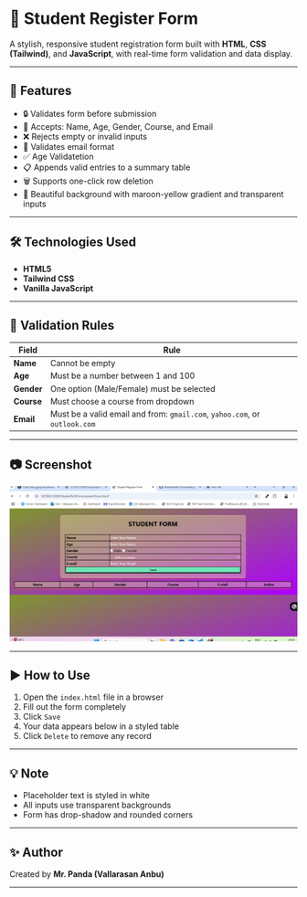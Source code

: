 # 📝 Student Register Form

A stylish, responsive student registration form built with **HTML**, **CSS (Tailwind)**, and **JavaScript**, with real-time form validation and data display.

---

## 🎯 Features

- 🔒 Validates form before submission
- 🧮 Accepts: Name, Age, Gender, Course, and Email
- ❌ Rejects empty or invalid inputs
- 📧 Validates email format 
- ✅ Age Validatetion
- 📋 Appends valid entries to a summary table
- 🗑️ Supports one-click row deletion
- 🎨 Beautiful background with maroon-yellow gradient and transparent inputs

---

## 🛠️ Technologies Used

- **HTML5**
- **Tailwind CSS** 
- **Vanilla JavaScript**

---

## 📌 Validation Rules

| Field   | Rule |
|---------|------|
| **Name** | Cannot be empty |
| **Age** | Must be a number between 1 and 100 |
| **Gender** | One option (Male/Female) must be selected |
| **Course** | Must choose a course from dropdown |
| **Email** | Must be a valid email and from: `gmail.com`, `yahoo.com`, or `outlook.com` |

---

## 📷 Screenshot

![alt text](image.png)

---

## ▶️ How to Use

1. Open the `index.html` file in a browser
2. Fill out the form completely
3. Click `Save`
4. Your data appears below in a styled table
5. Click `Delete` to remove any record

---

## 💡 Note

- Placeholder text is styled in white
- All inputs use transparent backgrounds
- Form has drop-shadow and rounded corners

---

## ✨ Author

Created by **Mr. Panda (Vallarasan Anbu)**

---

